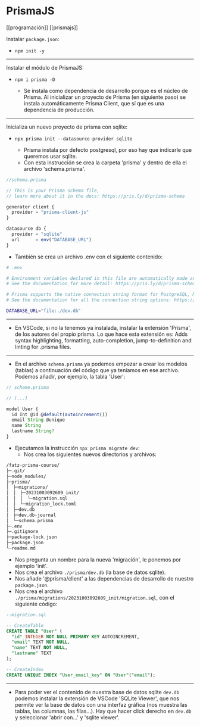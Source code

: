 # PrismaJS
[[programación]] [[prismajs]]

Instalar `package.json`:
- `npm init -y`
---

Instalar el módulo de PrismaJS:
- `npm i prisma -D `

  - Se instala como dependencia de desarrollo porque es el núcleo de Prisma. Al inicializar un proyecto de Prisma (en siguiente paso) se instala automáticamente Prisma Client, que sí que es una dependencia de producción.
---

Inicializa un nuevo proyecto de prisma con sqlite:
- `npx prisma init --datasource-provider sqlite` 

  - Prisma instala por defecto postgresql, por eso hay que indicarle que queremos usar sqlite.
  - Con esta instrucción se crea la carpeta 'prisma' y dentro de ella el archivo 'schema.prisma'.
```javascript
//schema.prisma

// This is your Prisma schema file,
// learn more about it in the docs: https://pris.ly/d/prisma-schema

generator client {
  provider = "prisma-client-js"
}

datasource db {
  provider = "sqlite"
  url      = env("DATABASE_URL")
}

```

 - También se crea un archivo .env con el siguiente contenido:
 ```bash
# .env

# Environment variables declared in this file are automatically made available to Prisma.
# See the documentation for more detail: https://pris.ly/d/prisma-schema#accessing-environment-variables-from-the-schema

# Prisma supports the native connection string format for PostgreSQL, MySQL, SQLite, SQL Server, MongoDB and CockroachDB.
# See the documentation for all the connection string options: https://pris.ly/d/connection-strings

DATABASE_URL="file:./dev.db"

```
---

- En VSCode, si no la tenemos ya instalada, instalar la extensión 'Prisma', de los autores del propio prisma. Lo que hace esta extensión es: 
Adds syntax highlighting, formatting, auto-completion, jump-to-definition and linting for .prisma files.
---

- En el archivo `schema.prisma` ya podemos empezar a crear los modelos (tablas) a continuación del código que ya teníamos en ese archivo. Podemos añadir, por ejemplo, la tabla 'User':

```javascript
// scheme.prisma

// [...]

model User {
  id Int @id @default(autoincrement())
  email String @unique
  name String
  lastname String?
}

```

- Ejecutamos la instrucción `npx prisma migrate dev`:
  - Nos crea los siguientes nuevos directorios y archivos:
```bash
/fatz-prisma-course/
├─.git/
├─node_modules/
├─prisma/
│　├─migrations/
│　│　├─20231003092609_init/
│　│　│　└─migration.sql
│　│　└─migration_lock.toml
│　├─dev.db
│　├─dev.db-journal
│　└─schema.prisma
├─.env
├─.gitignore
├─package-lock.json
├─package.json
└─readme.md
```

  - Nos pregunta un nombre para la nueva 'migración', le ponemos por ejemplo 'init'.
  - Nos crea el archivo `./prisma/dev.db` (la base de datos sqlite).
  - Nos añade '@prisma/client' a las dependencias de desarrollo de nuestro `package.json`.
  - Nos crea el archivo `./prisma/migrations/20231003092609_init/migration.sql`, con el siguiente código:
  ```sql
  --migration.sql

  -- CreateTable
CREATE TABLE "User" (
    "id" INTEGER NOT NULL PRIMARY KEY AUTOINCREMENT,
    "email" TEXT NOT NULL,
    "name" TEXT NOT NULL,
    "lastname" TEXT
);

-- CreateIndex
CREATE UNIQUE INDEX "User_email_key" ON "User"("email");
  ```
---

- Para poder ver el contenido de nuestra base de datos sqlite `dev.db` podemos instalar la extensión de VSCode 'SQLite Viewer', que nos permite ver la base de datos con una interfaz gráfica (nos muestra las tablas, las columnas, las filas...). Hay que hacer click derecho en `dev.db` y seleccionar 'abrir con...' y 'sqlite viewer'.











